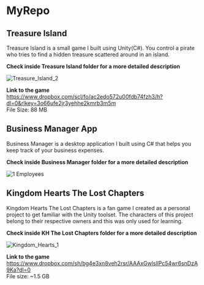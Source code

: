 # MyRepo

## Treasure Island

Treasure Island is a small game I built using Unity(C#).
You control a pirate who tries to find a hidden treasure scattered around in an island.

**Check inside Treasure Island folder for a more detailed description**

![Treasure_Island_2](https://user-images.githubusercontent.com/115983223/200131668-a8758da0-8792-49a0-b6d6-26fa2cb1766f.gif)

**Link to the game**</br>
https://www.dropbox.com/scl/fo/ac2edo572u00fdb74fzh3/h?dl=0&rlkey=3o66ufe2jr3yehhe2kmrb3m5m</br>
File Size: 88 MB</br>

## Business Manager App

Business Manager is a desktop application I built using C# that helps you keep track of your business expenses.

**Check inside Business Manager folder for a more detailed description**

![1 Employees](https://user-images.githubusercontent.com/115983223/200131650-c28ed77a-edb9-4d63-b6e5-12e513aae597.png)


## Kingdom Hearts The Lost Chapters

Kingdom Hearts The Lost Chapters is a fan game I created as a personal project to get familiar with the Unity toolset.
The characters of this project belong to their respective owners and this was only used for learning.

**Check inside KH The Lost Chapters folder for a more detailed description**

![Kingdom_Hearts_1](https://user-images.githubusercontent.com/115983223/200136574-ea217315-1dee-464e-b395-a03ae4997c4b.gif)

**Link to the game**</br> 
https://www.dropbox.com/sh/bg4e3xn8veh2rsr/AAAxGwlsllPc54wr6snDzA9Ka?dl=0</br> 
File size: ~1.5 GB</br> 
